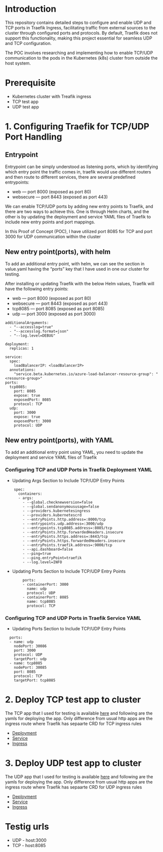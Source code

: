 # Introduction 

This repository contains detailed steps to configure and enable UDP and TCP ports in Traefik Ingress, facilitating traffic from external sources to the cluster through configured ports and protocols. By default, Traefik does not support this functionality, making this project essential for seamless UDP and TCP configuration.


The POC involves researching and implementing how to enable TCP/UDP communication to the pods in the  Kubernetes (k8s) cluster from outside the  host system.

# Prerequisite

- Kubernetes cluster with Treafik ingress
- TCP test app
- UDP test app

# 1. Configuring Traefik for TCP/UDP Port Handling

## Entrypoint
Entrypoint can be simply understood as listening ports, which by identifying which entry point the traffic comes in, traefik would use different routers and then route to different services, there are several predefined entrypoints:

- web — port 8000 (exposed as port 80)
- websecure — port 8443 (exposed as port 443)

We can enable TCP/UDP ports by adding new entry points to Traefik, and there are two ways to achieve this. One is through Helm charts, and the other is by updating the deployment and service YAML files of Traefik to include new entry points and port mappings.

In this Proof of Concept (POC), I have utilized port 8085 for TCP and port 3000 for UDP communication within the cluster

## New entry point(ports), with helm

To add an additional entry point, with helm, we can see the section in value.yaml having the “ports” key that I have used in one our cluster for testing.

After installing or updating Traefik with the below  Helm values, Traefik will have the following entry points:

- web — port 8000 (exposed as port 80)
- websecure — port 8443 (exposed as port 443)
- tcp8085 — port 8085 (exposed as port 8085)
- udp — port 3000 (exposed as port 3000)

```
additionalArguments:
  - "--accesslog=true"
  - "--accesslog.format=json"
  - "--log.level=DEBUG"

deployment:
  replicas: 1

service:
  spec:
    loadBalancerIP: <loadBalancerIP>
  annotations:
    "service.beta.kubernetes.io/azure-load-balancer-resource-group": "<resource-group>"
ports:    
  tcp8085:
    port: 8085  
    expose: true   
    exposedPort: 8085   
    protocol: TCP
  udp:
    port: 3000  
    expose: true   
    exposedPort: 3000   
    protocol: UDP    

```


## New entry point(ports), with YAML

To add an additional entry point using YAML, you need to update the deployment and service YAML files of Traefik

###  Configuring TCP and UDP Ports in Traefik Deployment YAML

- Updating Args Section to Include TCP/UDP Entry Points
```
    spec:
      containers:
      - args:
        - --global.checknewversion=false
        - --global.sendanonymoususage=false
        - --providers.kubernetesingress
        - --providers.kubernetescrd
        - --entryPoints.http.address=:8000/tcp
        - --entrypoints.udp.address=:3000/udp
        - --entrypoints.tcp8085.address=:8085/tcp
        - --entryPoints.http.forwardedHeaders.insecure
        - --entryPoints.https.address=:8443/tcp
        - --entryPoints.https.forwardedHeaders.insecure
        - --entryPoints.traefik.address=:9000/tcp
        - --api.dashboard=false
        - --ping=true
        - --ping.entryPoint=traefik
        - --log.level=INFO

```

- Updating Ports Section to Include TCP/UDP Entry Points
```
        ports:
        - containerPort: 3000
          name: udp
          protocol: UDP
        - containerPort: 8085
          name: tcp8085
          protocol: TCP
```


### Configuring TCP and UDP Ports in Traefik Service YAML

- Updating Ports Section to Include TCP/UDP Entry Points
```
  ports:
  - name: udp
    nodePort: 30086
    port: 3000
    protocol: UDP
    targetPort: udp
  - name: tcp8085
    nodePort: 30085
    port: 8085
    protocol: TCP
    targetPort: tcp8085

```

# 2. Deploy TCP test app to  cluster

The TCP app that I used for testing is available [here](https://github.com/hanuunah/Treafik-UDP-TCP/blob/main//apps/tcp-listener)  and following are the yamls for deploying the app. Only difference from usual http apps are the ingress route where Traefik has sepaarte CRD for TCP ingress rules


- [Deployment](https://github.com/hanuunah/Treafik-UDP-TCP/blob/main//yamls/tcp-listener/deployment.yaml)
- [Service](https://github.com/hanuunah/Treafik-UDP-TCP/blob/main//yamls/tcp-listener/service.yaml)
- [Ingress](https://github.com/hanuunah/Treafik-UDP-TCP/blob/main//yamls/tcp-listener/ingress.yaml)


# 3. Deploy UDP test app to  cluster

The UDP app that I used for testing is available [here](https://github.com/hanuunah/Treafik-UDP-TCP/blob/main//apps/udp-listener)  and following are the yamls for deploying the app. Only difference from usual http apps are the ingress route where Traefik has sepaarte CRD for UDP ingress rules


- [Deployment](https://github.com/hanuunah/Treafik-UDP-TCP/blob/main//yamls/udp-listener/deployment.yaml)
- [Service](https://github.com/hanuunah/Treafik-UDP-TCP/blob/main//yamls/udp-listener/service.yaml)
- [Ingress](https://github.com/hanuunah/Treafik-UDP-TCP/blob/main//yamls/udp-listener/ingress.yaml)


# Testig urls

- UDP - host:3000
- TCP - host:8085


